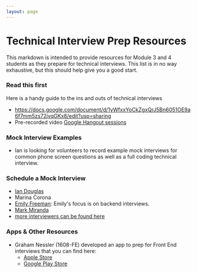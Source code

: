 ```yaml
---
layout: page
---
```


# Technical Interview Prep Resources

This markdown is intended to provide resources for Module 3 and 4 students as they prepare for technical interviews. This list is in no way exhaustive, but this should help give you a good start.

### Read this first

Here is a handy guide to the ins and outs of technical interviews

* https://docs.google.com/document/d/1yWfxxYoCkZgxQrJ5Bn6051OE9a6f7mm5zs72jvqGKx8/edit?usp=sharing
* Pre-recorded video [Google Hangout sessions](https://www.youtube.com/watch?v=aXohtMcPT6I)


### Mock Interview Examples

* Ian is looking for volunteers to record example mock interviews for common phone screen questions as well as a
  full coding technical interview.


### Schedule a Mock Interview

* [Ian Douglas](HTTPS://turing-mock-interview-with-ian.youcanbook.me)
* Marina Corona
* [Emily Freeman](https://emilyfreeman.youcanbook.me/): Emily's focus is on backend interviews.
* [Mark Miranda](https://markmiranda.youcanbook.me/)
* [more interviewers can be found here](https://github.com/turingschool/career-development-curriculum/blob/master/module_three/technical_interview_prep_resources.md#schedule-a-mock-interview)

### Apps & Other Resources

* Graham Nessler (1608-FE) developed an app to prep for Front End interviews that you can find here:
    * [Apple Store](https://itunes.apple.com/us/app/flashcardfe/id1225364104?ls=1&mt=8)
    * [Google Play Store](https://play.google.com/store/apps/details?id=com.grahamnessler.bookmarker&hl=en)
